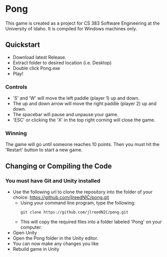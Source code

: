 # Pong

This game is created as a project for CS 383 Software Engineering at the University of Idaho. It is compiled for Windows machines only.

## Quickstart

- Download latest Release. 
- Extract folder to desired location (i.e. Desktop)
- Double click Pong.exe
- Play!

### Controls

- 'S' and 'W' will move the left paddle (player 1) up and down.
- The up and down arrow will move the right paddle (player 2) up and down.
- The spacebar will pause and unpause your game.
- 'ESC' or clicking the 'X' in the top right corning will close the game.

### Winning

The game will go until someone reaches 10 points. Then you must hit the 'Restart' button to start a new game.

## Changing or Compiling the Code

### You must have Git and Unity installed

- Use the following url to clone the repository into the folder of your choice: https://github.com/jlreedNIC/pong.git
  - Using your command line program, type the following: 
    ```
    git clone https://github.com/jlreedNIC/pong.git
    ```
  - This will copy the required files into a folder labeled 'Pong' on your computer.
- Open Unity
- Open the Pong folder in the Unity editor.
- You can now make any changes you like
- Rebuild game in Unity
